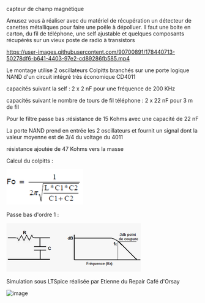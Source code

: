 capteur de champ magnétique

Amusez vous à réaliser avec du matériel de récupération un détecteur de canettes métalliques  pour faire une poêle à dépolluer. Il faut une boite en carton, du fil de téléphone, une self ajustable et quelques composants récupérés sur un vieux poste de radio à transistors


https://user-images.githubusercontent.com/90700891/178440713-50278df6-b641-4403-97e2-cd89286fb585.mp4

Le montage utilise 2 oscillateurs Colpitts branchés sur une porte logique NAND d'un circuit intégré très économique CD4011

capacités suivant la self : 2 x 2 nF pour une fréquence de 200 KHz

capacités suivant le nombre de tours de fil téléphone : 2 x 22 nF pour 3 m de fil
 
Pour le filtre passe bas :résistance de 15 Kohms avec une capacité de 22 nF

La porte NAND prend en entrée les 2 oscillateurs et fournit un signal dont la valeur moyenne est de 3/4 du voltage du 4011

résistance ajoutée de 47 Kohms vers la masse 

Calcul du colpitts :

![colpitts](https://github.com/arnaudrco/exemples/blob/main/ateliers-arduino/colpitss-calcul.png)

Passe bas d'ordre 1 :

![passe bas](https://github.com/arnaudrco/exemples/blob/main/ateliers-arduino/passe-bas.png)

Simulation sous LTSpice réalisée par Etienne du Repair Café d'Orsay

![image](https://user-images.githubusercontent.com/90700891/179235423-2dede77b-be4b-40c9-91a4-f446927ebc59.png)



